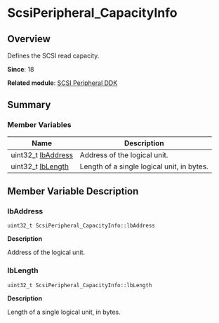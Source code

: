 # ScsiPeripheral_CapacityInfo


## Overview

Defines the SCSI read capacity.

**Since**: 18

**Related module**: [SCSI Peripheral DDK](_s_c_s_i.md)


## Summary


### Member Variables

| Name| Description| 
| -------- | -------- |
| uint32_t [lbAddress](#lbaddress) | Address of the logical unit.| 
| uint32_t [lbLength](#lblength) | Length of a single logical unit, in bytes.| 


## Member Variable Description


### lbAddress

```
uint32_t ScsiPeripheral_CapacityInfo::lbAddress
```

**Description**

Address of the logical unit.


### lbLength

```
uint32_t ScsiPeripheral_CapacityInfo::lbLength
```

**Description**

Length of a single logical unit, in bytes.
